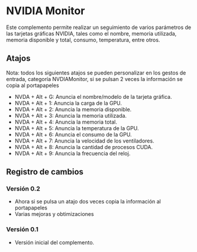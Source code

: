# NVIDIA Monitor

Este complemento permite realizar un seguimiento de varios parámetros de las tarjetas gráficas NVIDIA, tales como el nombre, memoria utilizada, memoria disponible y total, consumo, temperatura, entre otros.

## Atajos

Nota: todos los siguientes atajos se pueden personalizar en los gestos de entrada, categoría NVDIAMonitor, si se pulsan 2 veces la información  se copia al portapapeles

- NVDA + Alt + G: Anuncia el nombre/modelo de la tarjeta gráfica.
- NVDA + Alt + 1: Anuncia la carga de la GPU.
- NVDA + Alt + 2: Anuncia la memoria disponible.
- NVDA + Alt + 3: Anuncia la memoria utilizada.
- NVDA + Alt + 4: Anuncia la memoria total.
- NVDA + Alt + 5: Anuncia la temperatura de la GPU.
- NVDA + Alt + 6: Anuncia el consumo de la GPU.
- NVDA + Alt + 7: Anuncia la velocidad de los ventiladores.
- NVDA + Alt + 8: Anuncia la cantidad de procesos CUDA.
- NVDA + Alt + 9: Anuncia la frecuencia del reloj.

## Registro de cambios

### Versión 0.2

- Ahora si se pulsa un atajo dos veces copia la información al portapapeles
- Varias mejoras y obtimizaciones

### Versión 0.1

- Versión inicial del complemento.
